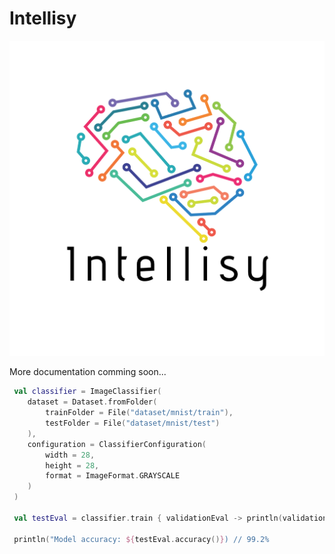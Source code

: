 # Intellisy

![Logo](https://github.com/BotanAtomic/Intellisy/raw/master/logo.png)

More documentation comming soon...


```Kotlin
 val classifier = ImageClassifier(
    dataset = Dataset.fromFolder(
        trainFolder = File("dataset/mnist/train"),
        testFolder = File("dataset/mnist/test")
    ),
    configuration = ClassifierConfiguration(
        width = 28,
        height = 28,
        format = ImageFormat.GRAYSCALE
    )
 )

 val testEval = classifier.train { validationEval -> println(validationEval.stats()) }

 println("Model accuracy: ${testEval.accuracy()}) // 99.2%
  ```

